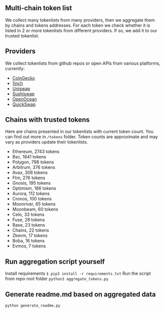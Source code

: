 
## Multi-chain token list 
We collect many tokenlists from many providers, then we aggregate them by chains and tokens addresses. 
For each token we check whether it is listed in 2 or more tokenlists from different providers. If so, 
we add it to our trusted tokenlist.

## Providers
We collect tokenlists from github repos or open APIs from various platforms, currently:
- [CoinGecko](https://www.coingecko.com/)
- [1inch](https://app.1inch.io/)
- [Uniswap](https://uniswap.org/)
- [Sushiswap](https://www.sushi.com/)
- [OpenOcean](https://openocean.finance/)
- [QuickSwap](https://quickswap.exchange/#/swap)

## Chains with trusted tokens
Here are chains presented in our tokenlists with current token count. You can find out more in `/tokens` folder.
Token counts are approximate and may vary as providers update their tokenlists.
- Ethereum, 2743 tokens
- Bsc, 1841 tokens
- Polygon, 798 tokens
- Arbitrum, 376 tokens
- Avax, 308 tokens
- Ftm, 276 tokens
- Gnosis, 195 tokens
- Optimism, 186 tokens
- Aurora, 112 tokens
- Cronos, 100 tokens
- Moonriver, 65 tokens
- Moonbeam, 60 tokens
- Celo, 33 tokens
- Fuse, 28 tokens
- Base, 23 tokens
- Chains, 22 tokens
- Zkevm, 17 tokens
- Boba, 16 tokens
- Evmos, 7 tokens

## Run aggregation script yourself
Install requirements
```$ pip3 install -r requirements.txt```
Run the script from repo root folder
```python3 aggregate_tokens.py```
## Generate readme.md based on aggregated data
```bash
python generate_readme.py
```

